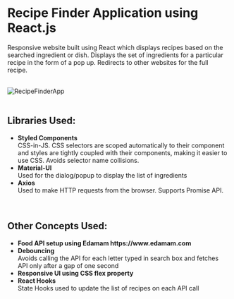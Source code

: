 # Recipe Finder Application using React.js
Responsive website built using React which displays recipes based on the searched ingredient or dish. Displays the set of ingredients for a particular recipe in the form of a pop up. Redirects to other websites for the full recipe. 
<br><br>

![RecipeFinderApp](RecipeFinderApp.gif)
<br><br>

## Libraries Used:
<ul>
  <li>
    <b>Styled Components</b><br>
    CSS-in-JS. CSS selectors are scoped automatically to their component and styles are tightly coupled with their components, making it easier to use CSS. Avoids selector name collisions. 
  </li>
  <li>
    <b>Material-UI</b><br>
    Used for the dialog/popup to display the list of ingredients 
  </li>
  <li>
    <b>Axios</b><br>
     Used to make HTTP requests from the browser. Supports Promise API.
  </li>
</ul>
<br>

## Other Concepts Used:
<ul>
  <li><b>Food API setup using Edamam https://www.edamam.com </b></li>
  <li><b>Debouncing</b><br>Avoids calling the API for each letter typed in search box and fetches API only after a gap of one second</li>
  <li><b>Responsive UI using CSS flex property</b></li>
  <li><b>React Hooks</b><br>State Hooks used to update the list of recipes on each API call</li>
</ul>

